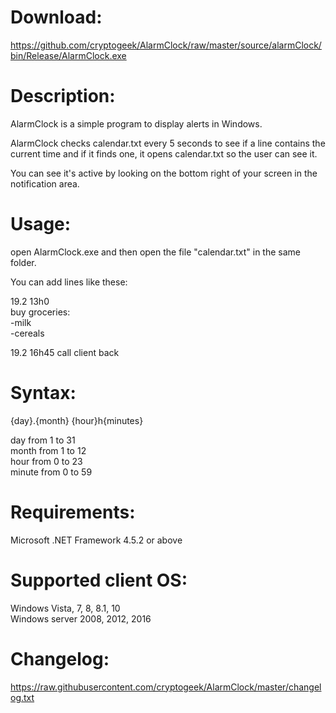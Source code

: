 # Download:
https://github.com/cryptogeek/AlarmClock/raw/master/source/alarmClock/bin/Release/AlarmClock.exe

# Description:
AlarmClock is a simple program to display alerts in Windows.

AlarmClock checks calendar.txt every 5 seconds to see if a line contains the current time and if it finds one, it opens calendar.txt so the user can see it.

You can see it's active by looking on the bottom right of your screen in the notification area.

# Usage:
open AlarmClock.exe and then open the file "calendar.txt" in the same folder.

You can add lines like these:

19.2 13h0  
	buy groceries:  
	-milk  
	-cereals  
	
19.2 16h45 call client back
	
# Syntax:
{day}.{month} {hour}h{minutes}

day from 1 to 31  
month from 1 to 12  
hour from 0 to 23  
minute from 0 to 59  

# Requirements:
Microsoft .NET Framework 4.5.2 or above

# Supported client OS: 
Windows Vista, 7, 8, 8.1, 10  
Windows server 2008, 2012, 2016

# Changelog:
https://raw.githubusercontent.com/cryptogeek/AlarmClock/master/changelog.txt
